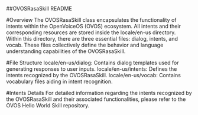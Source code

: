 ##OVOSRasaSkill README

#Overview
The OVOSRasaSkill class encapsulates the functionality of intents within the OpenVoiceOS (OVOS) ecosystem. All intents and their corresponding resources are stored inside the locale/en-us directory. Within this directory, there are three essential files: dialog, intents, and vocab. These files collectively define the behavior and language understanding capabilities of the OVOSRasaSkill.

#File Structure
locale/en-us/dialog: Contains dialog templates used for generating responses to user inputs.
locale/en-us/intents: Defines the intents recognized by the OVOSRasaSkill.
locale/en-us/vocab: Contains vocabulary files aiding in intent recognition.

#Intents Details
For detailed information regarding the intents recognized by the OVOSRasaSkill and their associated functionalities, please refer to the OVOS Hello World Skill repository.

